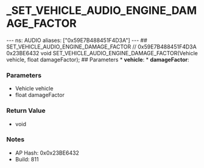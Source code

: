 # _SET_VEHICLE_AUDIO_ENGINE_DAMAGE_FACTOR

--- ns: AUDIO aliases: ["0x59E7B488451F4D3A"] --- ## SET_VEHICLE_AUDIO_ENGINE_DAMAGE_FACTOR  // 0x59E7B488451F4D3A 0x23BE6432 void SET_VEHICLE_AUDIO_ENGINE_DAMAGE_FACTOR(Vehicle vehicle, float damageFactor);   ## Parameters * **vehicle**: * **damageFactor**:

### Parameters
* Vehicle vehicle
* float damageFactor

### Return Value
* void

### Notes
* AP Hash: 0x0x23BE6432
* Build: 811

